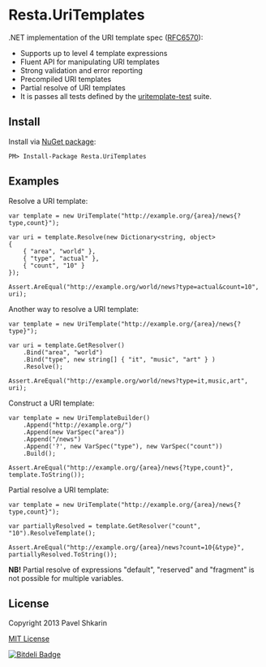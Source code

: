 Resta.UriTemplates
==================

.NET implementation of the URI template spec ([RFC6570](http://tools.ietf.org/html/rfc6570)):

* Supports up to level 4 template expressions
* Fluent API for manipulating URI templates
* Strong validation and error reporting
* Precompiled URI templates
* Partial resolve of URI templates
* It is passes all tests defined by the [uritemplate-test](https://github.com/uri-templates/uritemplate-test) suite.

Install
-------

Install via [NuGet package](https://www.nuget.org/packages/Resta.UriTemplates):

	PM> Install-Package Resta.UriTemplates


Examples
--------

Resolve a URI template:

	var template = new UriTemplate("http://example.org/{area}/news{?type,count}");
    
	var uri = template.Resolve(new Dictionary<string, object>
	{
		{ "area", "world" },
		{ "type", "actual" },
		{ "count", "10" }
	});
    
	Assert.AreEqual("http://example.org/world/news?type=actual&count=10", uri);

Another way to resolve a URI template:

	var template = new UriTemplate("http://example.org/{area}/news{?type}");
    
	var uri = template.GetResolver()
		.Bind("area", "world")
		.Bind("type", new string[] { "it", "music", "art" } )
		.Resolve();
    
	Assert.AreEqual("http://example.org/world/news?type=it,music,art", uri);

Construct a URI template:

	var template = new UriTemplateBuilder()
	    .Append("http://example.org/")
	    .Append(new VarSpec("area"))
	    .Append("/news")
	    .Append('?', new VarSpec("type"), new VarSpec("count"))
	    .Build();
	
	Assert.AreEqual("http://example.org/{area}/news{?type,count}", template.ToString());

Partial resolve a URI template:

	var template = new UriTemplate("http://example.org/{area}/news{?type,count}");
	
	var partiallyResolved = template.GetResolver("count", "10").ResolveTemplate();
    
	Assert.AreEqual("http://example.org/{area}/news?count=10{&type}", partiallyResolved.ToString());

**NB!** Partial resolve of expressions "default", "reserved" and "fragment" is not possible for multiple variables.

License
-------

Copyright 2013 Pavel Shkarin

[MIT License](http://mit-license.org/)

[![Bitdeli Badge](https://d2weczhvl823v0.cloudfront.net/a7b0/uri-templates/trend.png)](https://bitdeli.com/free "Bitdeli Badge")
